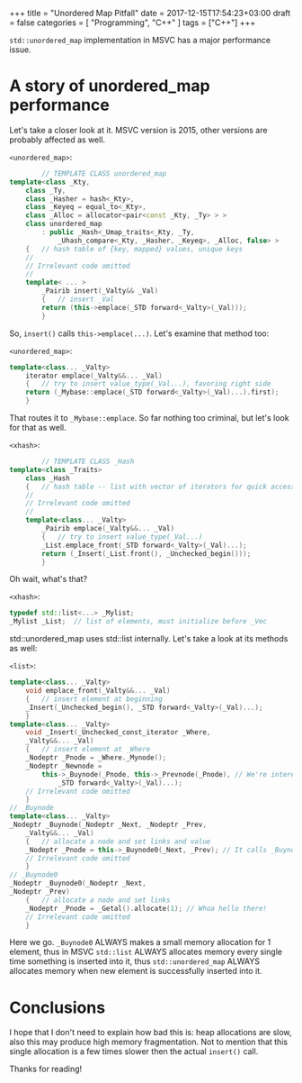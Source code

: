 +++
title = "Unordered Map Pitfall"
date = 2017-12-15T17:54:23+03:00
draft = false
categories = [
    "Programming", "C++"
]
tags = ["C++"]
+++

`std::unordered_map` implementation in MSVC has a major performance issue.

<!--more-->

# A story of unordered_map performance

Let's take a closer look at it. MSVC version is 2015, other versions are probably affected as well.

`<unordered_map>`:

```c++
        // TEMPLATE CLASS unordered_map
template<class _Kty,
    class _Ty,
    class _Hasher = hash<_Kty>,
    class _Keyeq = equal_to<_Kty>,
    class _Alloc = allocator<pair<const _Kty, _Ty> > >
    class unordered_map
        : public _Hash<_Umap_traits<_Kty, _Ty,
            _Uhash_compare<_Kty, _Hasher, _Keyeq>, _Alloc, false> >
    {   // hash table of {key, mapped} values, unique keys
    //
    // Irrelevant code omitted
    //
    template< ... >
        _Pairib insert(_Valty&& _Val)
        {   // insert _Val
        return (this->emplace(_STD forward<_Valty>(_Val)));
        }
```

So, `insert()` calls `this->emplace(...)`. Let's examine that method too:

`<unordered_map>`:

```c++
template<class... _Valty>
    iterator emplace(_Valty&&... _Val)
    {   // try to insert value_type(_Val...), favoring right side
    return (_Mybase::emplace(_STD forward<_Valty>(_Val)...).first);
    }
```

That routes it to `_Mybase::emplace`. So far nothing too criminal, but let's look for that as well.

`<xhash>`:

```c++
        // TEMPLATE CLASS _Hash
template<class _Traits>
    class _Hash
    {   // hash table -- list with vector of iterators for quick access
    //
    // Irrelevant code omitted
    //
    template<class... _Valty>
        _Pairib emplace(_Valty&&... _Val)
        {   // try to insert value_type(_Val...)
        _List.emplace_front(_STD forward<_Valty>(_Val)...);
        return (_Insert(_List.front(), _Unchecked_begin()));
        }
```

Oh wait, what's that?

`<xhash>`:

```c++
typedef std::list<...> _Mylist;
_Mylist _List;  // list of elements, must initialize before _Vec
```

std::unordered_map uses std::list internally. Let's take a look at its methods as well:

`<list>`:

```c++
template<class... _Valty>
    void emplace_front(_Valty&&... _Val)
    {   // insert element at beginning
    _Insert(_Unchecked_begin(), _STD forward<_Valty>(_Val)...);
    }
template<class... _Valty>
    void _Insert(_Unchecked_const_iterator _Where,
    _Valty&&... _Val)
    {   // insert element at _Where
    _Nodeptr _Pnode = _Where._Mynode();
    _Nodeptr _Newnode =
        this->_Buynode(_Pnode, this->_Prevnode(_Pnode), // We're interested in this one
            _STD forward<_Valty>(_Val)...);
    // Irrelevant code omitted
    }
// _Buynode
template<class... _Valty>
_Nodeptr _Buynode(_Nodeptr _Next, _Nodeptr _Prev,
    _Valty&&... _Val)
    {   // allocate a node and set links and value
    _Nodeptr _Pnode = this->_Buynode0(_Next, _Prev); // It calls _Buynode0
    // Irrelevant code omitted
    }
// _Buynode0
_Nodeptr _Buynode0(_Nodeptr _Next,
_Nodeptr _Prev)
    {   // allocate a node and set links
    _Nodeptr _Pnode = _Getal().allocate(1); // Whoa hello there!
    // Irrelevant code omitted
    }
```

Here we go. `_Buynode0` ALWAYS makes a small memory allocation for 1 element, thus in MSVC `std::list` ALWAYS allocates memory every single time something is inserted into it, thus `std::unordered_map` ALWAYS allocates memory when new element is successfully inserted into it.

# Conclusions

I hope that I don't need to explain how bad this is: heap allocations are slow, also this may produce high memory fragmentation. Not to mention that this single allocation is a few times slower then the actual `insert()` call.

Thanks for reading!